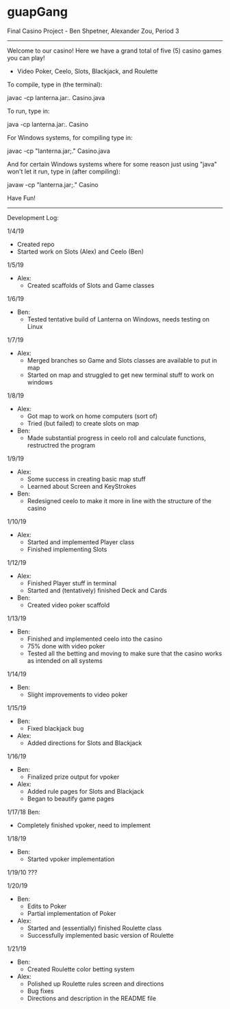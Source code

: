 # guapGang
Final Casino Project - Ben Shpetner, Alexander Zou, Period 3

---

Welcome to our casino! Here we have a grand total of five (5) casino games you can play!
- Video Poker, Ceelo, Slots, Blackjack, and Roulette

To compile, type in (the terminal):

javac -cp lanterna.jar:. Casino.java

To run, type in:

java -cp lanterna.jar:. Casino

For Windows systems, for compiling type in:

javac -cp "lanterna.jar;." Casino.java

And for certain Windows systems where for some reason just using "java" won't let it run, type in (after compiling):

javaw -cp "lanterna.jar;." Casino

Have Fun!

---

Development Log:

1/4/19
- Created repo
- Started work on Slots (Alex) and Ceelo (Ben)

1/5/19
- Alex:
  - Created scaffolds of Slots and Game classes

1/6/19
- Ben:
  - Tested tentative build of Lanterna on Windows, needs testing on Linux

1/7/19
- Alex:
  - Merged branches so Game and Slots classes are available to put in map
  - Started on map and struggled to get new terminal stuff to work on windows

1/8/19
- Alex:
  - Got map to work on home computers (sort of)
  - Tried (but failed) to create slots on map
- Ben:
  - Made substantial progress in ceelo roll and calculate functions, restructred the program

1/9/19
- Alex:
  - Some success in creating basic map stuff
  - Learned about Screen and KeyStrokes
- Ben:
  - Redesigned ceelo to make it more in line with the structure of the casino

1/10/19
- Alex:
  - Started and implemented Player class
  - Finished implementing Slots

1/12/19
- Alex:
  - Finished Player stuff in terminal
  - Started and (tentatively) finished Deck and Cards
- Ben:
  - Created video poker scaffold

1/13/19
- Ben:
  - Finished and implemented ceelo into the casino
  - 75% done with video poker
  - Tested all the betting and moving to make sure that the casino works as intended on all systems

1/14/19
- Ben:
  - Slight improvements to video poker

1/15/19
- Ben:
  - Fixed blackjack bug
- Alex:
  - Added directions for Slots and Blackjack

1/16/19
- Ben:
  - Finalized prize output for vpoker
- Alex:
  - Added rule pages for Slots and Blackjack
  - Began to beautify game pages

1/17/18
Ben:
- Completely finished vpoker, need to implement

1/18/19
- Ben:
  - Started vpoker implementation

1/19/10
???

1/20/19
- Ben:
  - Edits to Poker
  - Partial implementation of Poker
- Alex:
  - Started and (essentially) finished Roulette class
  - Successfully implemented basic version of Roulette

1/21/19
- Ben: 
  - Created Roulette color betting system
- Alex:
  - Polished up Roulette rules screen and directions
  - Bug fixes
  - Directions and description in the README file
